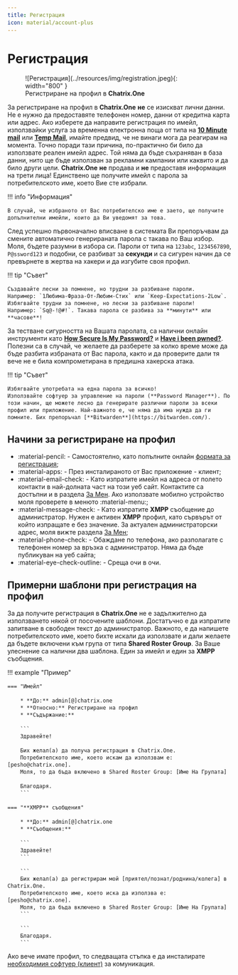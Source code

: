 ```yaml
---
title: Регистрация
icon: material/account-plus
---
```


# Регистрация

<figure markdown>
  ![Регистрация](../resources/img/registration.jpeg){: width="800" }
  <figcaption>Регистриране на профил в <b>Chatrix.One</b></figcaption>
</figure>

За регистриране на профил в **Chatrix.One** **не** се изискват лични данни. Не е нужно да предоставяте телефонен номер, данни от кредитна карта или адрес. Ако изберете да направите регистрация по имейл, използвайки услуга за временна електронна поща от типа на [**10 Minute mail**](https://10minutemail.com/) или [**Temp Mail**](https://temp-mail.org/), имайте предвид, че не винаги мога да реагирам на момента. Точно поради тази причина, по-практично би било да използвате реален имейл адрес. Той няма да бъде съхраняван в база данни, нито ще бъде използван за рекламни кампании или каквито и да било други цели. **Chatrix.One** **не** продава и **не** предоставя информация на трети лица! Единствено ще получите имейл с парола за потребителското име, което Вие сте избрали.

!!! info "Информация"

    В случай, че избраното от Вас потребителско име е заето, ще получите допълнителни имейли, които да Ви уведомят за това.

След успешно първоначално вписване в системата Ви препоръчвам да смените автоматично генерираната парола с такава по Ваш избор. Моля, бъдете разумни в избора си. Пароли от типа на `123abc`, `1234567890`, `P@ssword123` и подобни, се разбиват за **секунди** и са сигурен начин да се превърнете в жертва на хакери и да изгубите своя профил.

!!! tip "Съвет"

    Създавайте лесни за помнене, но трудни за разбиване пароли.
    Например: `1Любима-Фраза-От-Любим-Стих` или `Keep-Expectations-2Low`.
    Избягвайте трудни за помнене, но лесни за разбиване пароли!
    Например: `Sq@-!@#!`. Такава парола се разбива за **минути** или **часове**!

За тестване сигурността на Вашата паролата, са налични онлайн инструменти като [**How Secure Is My Password?**](https://www.security.org/how-secure-is-my-password/) и [**Have i been pwned?**](https://haveibeenpwned.com/). Полезни са в случай, че желаете да разберете за колко време може да бъде разбита избраната от Вас парола, както и да проверите дали тя вече не е била компрометирана в предишна хакерска атака.

!!! tip "Съвет"

    Избягвайте употребата на една парола за всичко!
    Използвайте софтуер за управление на пароли (**Password Manager**). По този начин, ще можете лесно да генерирате различни пароли за всеки профил или приложение. Най-важното е, че няма да има нужда да ги помните. Бих препоръчал [**Bitwarden**](https://bitwarden.com/).

## Начини за регистриране на профил

- :material-pencil: - Самостоятелно, като попълните онлайн [формата за регистрация](https://docs.chatrix.one/account/registration-form/);
- :material-apps: - През инсталираното от Вас приложение - клиент;
- :material-email-check: - Като изпратите имейл на адреса от полето контакти в най-долната част на този уеб сайт. Контактите са достъпни и в раздела [За Мен](https://docs.chatrix.one/about/#%D0%BA%D0%BE%D0%BD%D1%82%D0%B0%D0%BA%D1%82%D0%B8). Ако използвате мобилно устройство моля проверете в менюто :material-menu:;
- :material-message-check: - Като изпратите **XMPP** съобщение до администратор. Нужен е активен **XMPP** профил, като сървърът от който изпращате е без значение. За актуален администраторски адрес, моля вижте раздела [За Мен](https://docs.chatrix.one/about/#%D0%BA%D0%BE%D0%BD%D1%82%D0%B0%D0%BA%D1%82%D0%B8);
- :material-phone-check: - Обаждане по телефона, ако разполагате с телефонен номер за връзка с администратор. Няма да бъде публикуван на уеб сайта;
- :material-eye-check-outline: - Среща очи в очи.

<!-- !!! failure "Важно"

    Към момента регистрацията на профили, чрез формата за регистрация и приложенията, е временно **преустановена**! Това е направено с цел, услугата да бъде предпазена от ботове и недобросъвестни потребители, създаващи множество невалидни спам профили, което влияе негативно на цялостното потребителско изживяване. -->

## Примерни шаблони при регистрация на профил

За да получите регистрация в **Chatrix.One** не е задължително да използването някой от посочените шаблони. Достатъчно е да изпратите запитване в свободен текст до администратор. Важното, е да напишете потребителското име, което бихте искали да използвате и дали желаете да бъдете включени към група от типа **Shared Roster Group**. За Ваше улеснение са налични два шаблона. Един за имейл и един за **XMPP** съобщения.

!!! example "Пример"

    === "Имейл"

        * **До:** admin[@]chatrix.one
        * **Относно:** Регистриране на профил
        * **Съдържание:**

        ```
        Здравейте!

        Бих желал(а) да получа регистрация в Chatrix.One.
        Потребителското име, което искам да използвам е: [pesho@chatrix.one].
        Моля, то да бъда включено в Shared Roster Group: [Име На Групата]

        Благодаря.
        ```

    === "**XMPP** съобщения"

        * **До:** admin[@]chatrix.one
        * **Съобщения:**

        ```
        Здравейте!
        ```

        ```
        Бих желал(а) да регистрирам мой [приятел/познат/роднина/колега] в Chatrix.One.
        Потребителското име, което иска да използва е: [pesho@chatrix.one].
        Моля, то да бъда включено в Shared Roster Group: [Име На Групата]
        ```

        ```
        Благодаря.
        ```

Ако вече имате профил, то следващата стъпка е да инсталирате [необходимия софтуер (клиент)](https://docs.chatrix.one/clients/) за комуникация.
